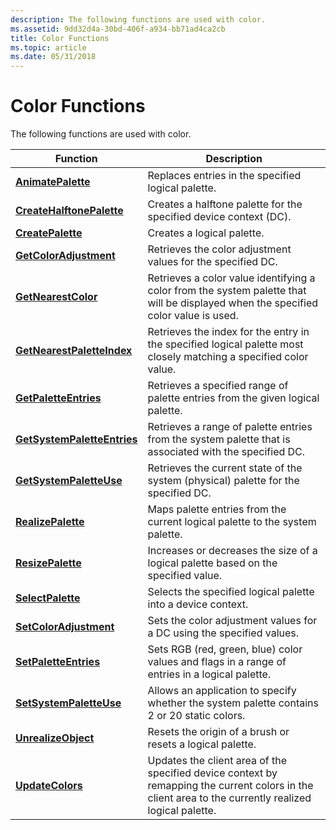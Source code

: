 ```yaml
---
description: The following functions are used with color.
ms.assetid: 9dd32d4a-30bd-406f-a934-bb71ad4ca2cb
title: Color Functions
ms.topic: article
ms.date: 05/31/2018
---
```


# Color Functions

The following functions are used with color.



| Function                                                   | Description                                                                                                                                           |
|------------------------------------------------------------|-------------------------------------------------------------------------------------------------------------------------------------------------------|
| [**AnimatePalette**](/windows/desktop/api/Wingdi/nf-wingdi-animatepalette)                   | Replaces entries in the specified logical palette.                                                                                                    |
| [**CreateHalftonePalette**](/windows/desktop/api/Wingdi/nf-wingdi-createhalftonepalette)     | Creates a halftone palette for the specified device context (DC).                                                                                     |
| [**CreatePalette**](/windows/desktop/api/Wingdi/nf-wingdi-createpalette)                     | Creates a logical palette.                                                                                                                            |
| [**GetColorAdjustment**](/windows/desktop/api/Wingdi/nf-wingdi-getcoloradjustment)           | Retrieves the color adjustment values for the specified DC.                                                                                           |
| [**GetNearestColor**](/windows/desktop/api/Wingdi/nf-wingdi-getnearestcolor)                 | Retrieves a color value identifying a color from the system palette that will be displayed when the specified color value is used.                    |
| [**GetNearestPaletteIndex**](/windows/desktop/api/Wingdi/nf-wingdi-getnearestpaletteindex)   | Retrieves the index for the entry in the specified logical palette most closely matching a specified color value.                                     |
| [**GetPaletteEntries**](/windows/desktop/api/Wingdi/nf-wingdi-getpaletteentries)             | Retrieves a specified range of palette entries from the given logical palette.                                                                        |
| [**GetSystemPaletteEntries**](/windows/desktop/api/Wingdi/nf-wingdi-getsystempaletteentries) | Retrieves a range of palette entries from the system palette that is associated with the specified DC.                                                |
| [**GetSystemPaletteUse**](/windows/desktop/api/Wingdi/nf-wingdi-getsystempaletteuse)         | Retrieves the current state of the system (physical) palette for the specified DC.                                                                    |
| [**RealizePalette**](/windows/desktop/api/Wingdi/nf-wingdi-realizepalette)                   | Maps palette entries from the current logical palette to the system palette.                                                                          |
| [**ResizePalette**](/windows/desktop/api/Wingdi/nf-wingdi-resizepalette)                     | Increases or decreases the size of a logical palette based on the specified value.                                                                    |
| [**SelectPalette**](/windows/desktop/api/Wingdi/nf-wingdi-selectpalette)                     | Selects the specified logical palette into a device context.                                                                                          |
| [**SetColorAdjustment**](/windows/desktop/api/Wingdi/nf-wingdi-setcoloradjustment)           | Sets the color adjustment values for a DC using the specified values.                                                                                 |
| [**SetPaletteEntries**](/windows/desktop/api/Wingdi/nf-wingdi-setpaletteentries)             | Sets RGB (red, green, blue) color values and flags in a range of entries in a logical palette.                                                        |
| [**SetSystemPaletteUse**](/windows/desktop/api/Wingdi/nf-wingdi-setsystempaletteuse)         | Allows an application to specify whether the system palette contains 2 or 20 static colors.                                                           |
| [**UnrealizeObject**](/windows/desktop/api/Wingdi/nf-wingdi-unrealizeobject)                 | Resets the origin of a brush or resets a logical palette.                                                                                             |
| [**UpdateColors**](/windows/desktop/api/Wingdi/nf-wingdi-updatecolors)                       | Updates the client area of the specified device context by remapping the current colors in the client area to the currently realized logical palette. |



 

 

 



